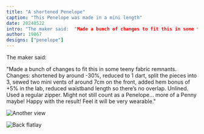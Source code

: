 ```yaml
---
title: "A shortened Penelope"
caption: "This Penelope was made in a mini length"
date: 20240522
intro: "The maker said:  "Made a bunch of changes to fit this in some teeny fabric remnants."
author: 19867
designs: ["penelope"]
---
```


The maker said:

"Made a bunch of changes to fit this in some teeny fabric remnants. Changes: shortened by around -30%, reduced to 1 dart, split the pieces into 3, sewed two mini vents of around 7cm on the front, added hem bonus of +5% in the lab, reduced waistband length so there’s no overlap. Unlined. Used a regular zipper. Might not still count as a Penelope… more of a Penny maybe! Happy with the result! Feel it will be very wearable."

![Another view](https://imagedelivery.net/ouSuR9yY1bHt-fuAokSA5Q/showcase-a-shortened-penelope-1/public "Another view")

![Back flatlay](https://imagedelivery.net/ouSuR9yY1bHt-fuAokSA5Q/showcase-a-shortened-penelope-2/public "Back flatlay")

